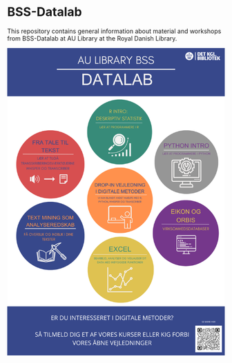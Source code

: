 # BSS-Datalab
This repository contains general information about material and workshops from BSS-Datalab at AU Library at the Royal Danish Library.  


<img src="./BSS_Datalab_kurser.png" width="600"/>
